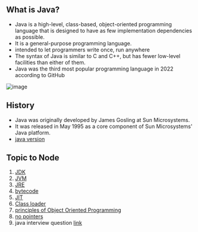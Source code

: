 ## What is Java?
  - Java is a high-level, class-based, object-oriented programming language that is designed to have as few implementation dependencies as possible.
  -  It is a general-purpose programming language.
  -  intended to let programmers write once, run anywhere
  -  The syntax of Java is similar to C and C++, but has fewer low-level facilities than either of them.
  -  Java was the third most popular programming language in 2022 according to GitHub

![image](https://github.com/KKBUGHUNTER/JAVA/assets/91019132/87d04923-95b8-4e67-8c5f-282fce027f7d)

## History
  - Java was originally developed by James Gosling at Sun Microsystems.
  - It was released in May 1995 as a core component of Sun Microsystems' Java platform.
  - [java version](https://en.wikipedia.org/wiki/Java_version_history)

## Topic to Node
  1. [JDK](https://github.com/KKBUGHUNTER/JAVA/blob/main/01%20Introduction/JDK.md)
  2. [JVM](https://github.com/KKBUGHUNTER/JAVA/blob/main/01%20Introduction/JVM.md)
  3. [JRE](https://github.com/KKBUGHUNTER/JAVA/blob/main/01%20Introduction/JRE.md)
  4. [bytecode](https://github.com/KKBUGHUNTER/JAVA/blob/main/01%20Introduction/bytecode.md)
  5. [JIT](https://github.com/KKBUGHUNTER/JAVA/blob/main/01%20Introduction/JIT.md)
  6. [Class loader](https://github.com/KKBUGHUNTER/JAVA/blob/main/01%20Introduction/class_loader.md)
  7. [principles of Object Oriented Programming](https://github.com/KKBUGHUNTER/JAVA/blob/main/01%20Introduction/principles_of_Object_Oriented_Programming.md)
  8. [no pointers](https://github.com/KKBUGHUNTER/JAVA/blob/main/01%20Introduction/no_pointers.md)
  9. java interview question [link](https://github.com/vaibhavsahu/Interview-Stuff/blob/master/1000%20Java%20Interview%20Questions.pdf)

